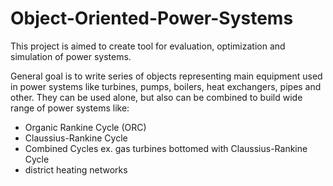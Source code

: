 # Object-Oriented-Power-Systems
This project is aimed to create tool for evaluation, optimization and simulation of power systems.

General goal is to write series of objects representing main equipment used in power systems like turbines, pumps, boilers, heat exchangers, pipes and other. They can be used alone, but also can be combined to build wide range of power systems like:

* Organic Rankine Cycle (ORC)
* Claussius-Rankine Cycle
* Combined Cycles ex. gas turbines bottomed with Claussius-Rankine Cycle
* district heating networks
